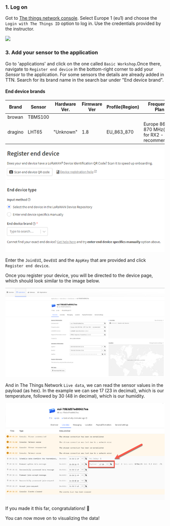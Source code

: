 ### 1. Log on
Got to [The things network console](https://console.cloud.thethings.network/). Select Europe 1 (eu1) and choose the `Login with The Things ID` option to log in. Use the credentials provided by the instructor.

![](https://i.imgur.com/3apo8Cv.png)

### 3. Add your sensor to the application

Go to 'applications' and click on the one called `Basic Workshop`.Once there, navigate to `Register end device` in the bottom-right corner to add your *Sensor* to the application. For some sensors the details are already added in TTN. Search for its brand name in the search bar under "End device brand".

#### End device brands
|Brand|Sensor|Hardware Ver.| Firmware Ver | Profile(Region)|Frequency Plan|
|------|-----|-------------|--------------|----------------|--------------|
|browan|TBMS100|
|dragino|LHT65|"Unknown"|1.8|EU_863_870|Europe 863-870 MHz(SF9 for RX2 - recommended)|

![](images/i41.png)

Enter the `JoinEUI`, `DevEUI` and the `AppKey` that are provided and click `Register end device`. 



Once you register your device, you will be directed to the device page, which should look similar to the image below. 

![Alt text](/images/i16.png)


And in The Things Network `Live data`, we can read the sensor values in the payload (as hex). In the example we can see 17 (23 in decimal), which is our temperature, followed by 30 (48 in decimal), which is our humidity. 

![Alt text](/images/i20.png)

If you made it this far, congratulations! 🥳 

You can now move on to visualizing the data! 